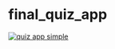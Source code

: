 # final_quiz_app

[![quiz app simple](http://img.youtube.com/vi/yItoIIVCVIE/0.jpg)](http://www.youtube.com/watch?v=yItoIIVCVIE "Simple Quiz App")

